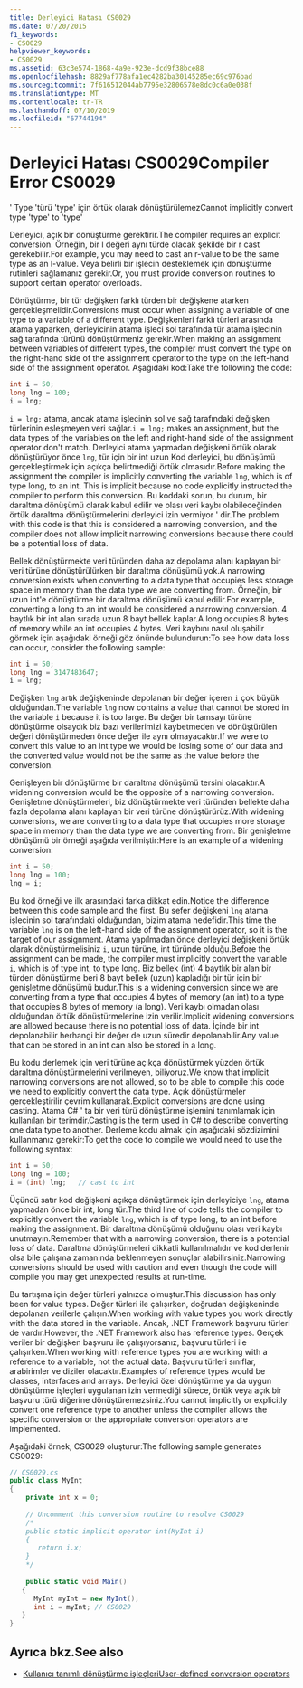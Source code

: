 ```yaml
---
title: Derleyici Hatası CS0029
ms.date: 07/20/2015
f1_keywords:
- CS0029
helpviewer_keywords:
- CS0029
ms.assetid: 63c3e574-1868-4a9e-923e-dcd9f38bce88
ms.openlocfilehash: 8829af778afa1ec4282ba30145285ec69c976bad
ms.sourcegitcommit: 7f616512044ab7795e32806578e8dc0c6a0e038f
ms.translationtype: MT
ms.contentlocale: tr-TR
ms.lasthandoff: 07/10/2019
ms.locfileid: "67744194"
---
```

# <a name="compiler-error-cs0029"></a><span data-ttu-id="336ed-102">Derleyici Hatası CS0029</span><span class="sxs-lookup"><span data-stu-id="336ed-102">Compiler Error CS0029</span></span>

<span data-ttu-id="336ed-103">' Type 'türü 'type' için örtük olarak dönüştürülemez</span><span class="sxs-lookup"><span data-stu-id="336ed-103">Cannot implicitly convert type 'type' to 'type'</span></span>  
  
 <span data-ttu-id="336ed-104">Derleyici, açık bir dönüştürme gerektirir.</span><span class="sxs-lookup"><span data-stu-id="336ed-104">The compiler requires an explicit conversion.</span></span> <span data-ttu-id="336ed-105">Örneğin, bir l değeri aynı türde olacak şekilde bir r cast gerekebilir.</span><span class="sxs-lookup"><span data-stu-id="336ed-105">For example, you may need to cast an r-value to be the same type as an l-value.</span></span> <span data-ttu-id="336ed-106">Veya belirli bir işlecin desteklemek için dönüştürme rutinleri sağlamanız gerekir.</span><span class="sxs-lookup"><span data-stu-id="336ed-106">Or, you must provide conversion routines to support certain operator overloads.</span></span>  
  
 <span data-ttu-id="336ed-107">Dönüştürme, bir tür değişken farklı türden bir değişkene atarken gerçekleşmelidir.</span><span class="sxs-lookup"><span data-stu-id="336ed-107">Conversions must occur when assigning a variable of one type to a variable of a different type.</span></span> <span data-ttu-id="336ed-108">Değişkenleri farklı türleri arasında atama yaparken, derleyicinin atama işleci sol tarafında tür atama işlecinin sağ tarafında türünü dönüştürmeniz gerekir.</span><span class="sxs-lookup"><span data-stu-id="336ed-108">When making an assignment between variables of different types, the compiler must convert the type on the right-hand side of the assignment operator to the type on the left-hand side of the assignment operator.</span></span> <span data-ttu-id="336ed-109">Aşağıdaki kod:</span><span class="sxs-lookup"><span data-stu-id="336ed-109">Take the following the code:</span></span>  

```csharp
int i = 50;  
long lng = 100;  
i = lng;  
```

 <span data-ttu-id="336ed-110">`i = lng;` atama, ancak atama işlecinin sol ve sağ tarafındaki değişken türlerinin eşleşmeyen veri sağlar.</span><span class="sxs-lookup"><span data-stu-id="336ed-110">`i = lng;` makes an assignment, but the data types of the variables on the left and right-hand side of the assignment operator don't match.</span></span> <span data-ttu-id="336ed-111">Derleyici atama yapmadan değişkeni örtük olarak dönüştürüyor önce `lng`, tür için bir int uzun Kod derleyici, bu dönüşümü gerçekleştirmek için açıkça belirtmediği örtük olmasıdır.</span><span class="sxs-lookup"><span data-stu-id="336ed-111">Before making the assignment the compiler is implicitly converting the variable `lng`, which is of type long, to an int. This is implicit because no code explicitly instructed the compiler to perform this conversion.</span></span> <span data-ttu-id="336ed-112">Bu koddaki sorun, bu durum, bir daraltma dönüşümü olarak kabul edilir ve olası veri kaybı olabileceğinden örtük daraltma dönüştürmelerini derleyici izin vermiyor ' dir.</span><span class="sxs-lookup"><span data-stu-id="336ed-112">The problem with this code is that this is considered a narrowing conversion, and the compiler does not allow implicit narrowing conversions because there could be a potential loss of data.</span></span>  
  
 <span data-ttu-id="336ed-113">Bellek dönüştürmekte veri türünden daha az depolama alanı kaplayan bir veri türüne dönüştürülürken bir daraltma dönüşümü yok.</span><span class="sxs-lookup"><span data-stu-id="336ed-113">A narrowing conversion exists when converting to a data type that occupies less storage space in memory than the data type we are converting from.</span></span> <span data-ttu-id="336ed-114">Örneğin, bir uzun int'e dönüştürme bir daraltma dönüşümü kabul edilir.</span><span class="sxs-lookup"><span data-stu-id="336ed-114">For example, converting a long to an int would be considered a narrowing conversion.</span></span> <span data-ttu-id="336ed-115">4 baytlık bir int alan sırada uzun 8 bayt bellek kaplar.</span><span class="sxs-lookup"><span data-stu-id="336ed-115">A long occupies 8 bytes of memory while an int occupies 4 bytes.</span></span> <span data-ttu-id="336ed-116">Veri kaybını nasıl oluşabilir görmek için aşağıdaki örneği göz önünde bulundurun:</span><span class="sxs-lookup"><span data-stu-id="336ed-116">To see how data loss can occur, consider the following sample:</span></span>  

```csharp
int i = 50;  
long lng = 3147483647;  
i = lng;  
```

 <span data-ttu-id="336ed-117">Değişken `lng` artık değişkeninde depolanan bir değer içeren `i` çok büyük olduğundan.</span><span class="sxs-lookup"><span data-stu-id="336ed-117">The variable `lng` now contains a value that cannot be stored in the variable `i` because it is too large.</span></span> <span data-ttu-id="336ed-118">Bu değer bir tamsayı türüne dönüştürme olsaydık biz bazı verilerimizi kaybetmeden ve dönüştürülen değeri dönüştürmeden önce değer ile aynı olmayacaktır.</span><span class="sxs-lookup"><span data-stu-id="336ed-118">If we were to convert this value to an int type we would be losing some of our data and the converted value would not be the same as the value before the conversion.</span></span>  
  
 <span data-ttu-id="336ed-119">Genişleyen bir dönüştürme bir daraltma dönüşümü tersini olacaktır.</span><span class="sxs-lookup"><span data-stu-id="336ed-119">A widening conversion would be the opposite of a narrowing conversion.</span></span> <span data-ttu-id="336ed-120">Genişletme dönüştürmeleri, biz dönüştürmekte veri türünden bellekte daha fazla depolama alanı kaplayan bir veri türüne dönüştürürüz.</span><span class="sxs-lookup"><span data-stu-id="336ed-120">With widening conversions, we are converting to a data type that occupies more storage space in memory than the data type we are converting from.</span></span> <span data-ttu-id="336ed-121">Bir genişletme dönüşümü bir örneği aşağıda verilmiştir:</span><span class="sxs-lookup"><span data-stu-id="336ed-121">Here is an example of a widening conversion:</span></span>  

```csharp
int i = 50;  
long lng = 100;  
lng = i;  
```

 <span data-ttu-id="336ed-122">Bu kod örneği ve ilk arasındaki farka dikkat edin.</span><span class="sxs-lookup"><span data-stu-id="336ed-122">Notice the difference between this code sample and the first.</span></span> <span data-ttu-id="336ed-123">Bu sefer değişkeni `lng` atama işlecinin sol tarafındaki olduğundan, bizim atama hedefidir.</span><span class="sxs-lookup"><span data-stu-id="336ed-123">This time the variable `lng` is on the left-hand side of the assignment operator, so it is the target of our assignment.</span></span> <span data-ttu-id="336ed-124">Atama yapılmadan önce derleyici değişkeni örtük olarak dönüştürmelisiniz `i`, uzun türüne, int türünde olduğu.</span><span class="sxs-lookup"><span data-stu-id="336ed-124">Before the assignment can be made, the compiler must implicitly convert the variable `i`, which is of type int, to type long.</span></span> <span data-ttu-id="336ed-125">Biz bellek (int) 4 baytlık bir alan bir türden dönüştürme beri 8 bayt bellek (uzun) kapladığı bir tür için bir genişletme dönüşümü budur.</span><span class="sxs-lookup"><span data-stu-id="336ed-125">This is a widening conversion since we are converting from a type that occupies 4 bytes of memory (an int) to a type that occupies 8 bytes of memory (a long).</span></span> <span data-ttu-id="336ed-126">Veri kaybı olmadan olası olduğundan örtük dönüştürmelerine izin verilir.</span><span class="sxs-lookup"><span data-stu-id="336ed-126">Implicit widening conversions are allowed because there is no potential loss of data.</span></span> <span data-ttu-id="336ed-127">İçinde bir int depolanabilir herhangi bir değer de uzun süredir depolanabilir.</span><span class="sxs-lookup"><span data-stu-id="336ed-127">Any value that can be stored in an int can also be stored in a long.</span></span>  
  
 <span data-ttu-id="336ed-128">Bu kodu derlemek için veri türüne açıkça dönüştürmek yüzden örtük daraltma dönüştürmelerini verilmeyen, biliyoruz.</span><span class="sxs-lookup"><span data-stu-id="336ed-128">We know that implicit narrowing conversions are not allowed, so to be able to compile this code we need to explicitly convert the data type.</span></span> <span data-ttu-id="336ed-129">Açık dönüştürmeler gerçekleştirilir çevrim kullanarak.</span><span class="sxs-lookup"><span data-stu-id="336ed-129">Explicit conversions are done using casting.</span></span> <span data-ttu-id="336ed-130">Atama C# ' ta bir veri türü dönüştürme işlemini tanımlamak için kullanılan bir terimdir.</span><span class="sxs-lookup"><span data-stu-id="336ed-130">Casting is the term used in C# to describe converting one data type to another.</span></span> <span data-ttu-id="336ed-131">Derleme kodu almak için aşağıdaki sözdizimini kullanmanız gerekir:</span><span class="sxs-lookup"><span data-stu-id="336ed-131">To get the code to compile we would need to use the following syntax:</span></span>  

```csharp
int i = 50;  
long lng = 100;  
i = (int) lng;   // cast to int  
```

 <span data-ttu-id="336ed-132">Üçüncü satır kod değişkeni açıkça dönüştürmek için derleyiciye `lng`, atama yapmadan önce bir int, long tür.</span><span class="sxs-lookup"><span data-stu-id="336ed-132">The third line of code tells the compiler to explicitly convert the variable `lng`, which is of type long, to an int before making the assignment.</span></span> <span data-ttu-id="336ed-133">Bir daraltma dönüşümü olduğunu olası veri kaybı unutmayın.</span><span class="sxs-lookup"><span data-stu-id="336ed-133">Remember that with a narrowing conversion, there is a potential loss of data.</span></span> <span data-ttu-id="336ed-134">Daraltma dönüştürmeleri dikkatli kullanılmalıdır ve kod derlenir olsa bile çalışma zamanında beklenmeyen sonuçlar alabilirsiniz.</span><span class="sxs-lookup"><span data-stu-id="336ed-134">Narrowing conversions should be used with caution and even though the code will compile you may get unexpected results at run-time.</span></span>  
  
 <span data-ttu-id="336ed-135">Bu tartışma için değer türleri yalnızca olmuştur.</span><span class="sxs-lookup"><span data-stu-id="336ed-135">This discussion has only been for value types.</span></span> <span data-ttu-id="336ed-136">Değer türleri ile çalışırken, doğrudan değişkeninde depolanan verilerle çalışın.</span><span class="sxs-lookup"><span data-stu-id="336ed-136">When working with value types you work directly with the data stored in the variable.</span></span> <span data-ttu-id="336ed-137">Ancak, .NET Framework başvuru türleri de vardır.</span><span class="sxs-lookup"><span data-stu-id="336ed-137">However, the .NET Framework also has reference types.</span></span> <span data-ttu-id="336ed-138">Gerçek veriler bir değişken başvuru ile çalışıyorsanız, başvuru türleri ile çalışırken.</span><span class="sxs-lookup"><span data-stu-id="336ed-138">When working with reference types you are working with a reference to a variable, not the actual data.</span></span> <span data-ttu-id="336ed-139">Başvuru türleri sınıflar, arabirimler ve diziler olacaktır.</span><span class="sxs-lookup"><span data-stu-id="336ed-139">Examples of reference types would be classes, interfaces and arrays.</span></span> <span data-ttu-id="336ed-140">Derleyici özel dönüştürme ya da uygun dönüştürme işleçleri uygulanan izin vermediği sürece, örtük veya açık bir başvuru türü diğerine dönüştüremezsiniz.</span><span class="sxs-lookup"><span data-stu-id="336ed-140">You cannot implicitly or explicitly convert one reference type to another unless the compiler allows the specific conversion or the appropriate conversion operators are implemented.</span></span>  
  
 <span data-ttu-id="336ed-141">Aşağıdaki örnek, CS0029 oluşturur:</span><span class="sxs-lookup"><span data-stu-id="336ed-141">The following sample generates CS0029:</span></span>  

```csharp
// CS0029.cs  
public class MyInt  
{  
    private int x = 0;
  
    // Uncomment this conversion routine to resolve CS0029  
    /*  
    public static implicit operator int(MyInt i)  
    {  
       return i.x;  
    }  
    */  
  
    public static void Main()  
   {  
      MyInt myInt = new MyInt();  
      int i = myInt; // CS0029  
   }  
}  
```

## <a name="see-also"></a><span data-ttu-id="336ed-142">Ayrıca bkz.</span><span class="sxs-lookup"><span data-stu-id="336ed-142">See also</span></span>

- [<span data-ttu-id="336ed-143">Kullanıcı tanımlı dönüştürme işleçleri</span><span class="sxs-lookup"><span data-stu-id="336ed-143">User-defined conversion operators</span></span>](../../../csharp/language-reference/operators/user-defined-conversion-operators.md)
